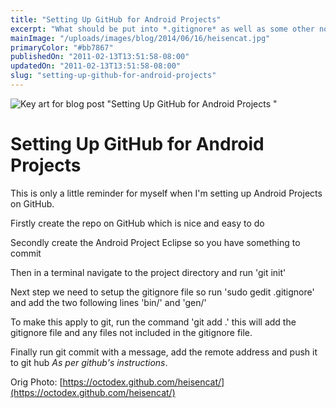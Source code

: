 ```yaml
---
title: "Setting Up GitHub for Android Projects"
excerpt: "What should be put into *.gitignore* as well as some other notes on using git."
mainImage: "/uploads/images/blog/2014/06/16/heisencat.jpg"
primaryColor: "#bb7867"
publishedOn: "2011-02-13T13:51:58-08:00"
updatedOn: "2011-02-13T13:51:58-08:00"
slug: "setting-up-github-for-android-projects"
---
```

![Key art for blog post "Setting Up GitHub for Android Projects "](/uploads/images/blog/2014/06/16/heisencat.jpg)

# Setting Up GitHub for Android Projects 

This is only a little reminder for myself when I'm setting up Android Projects on GitHub. 

Firstly create the repo on GitHub which is nice and easy to do 

Secondly create the Android Project Eclipse so you have something to commit 

Then in a terminal navigate to the project directory and run 'git init' 

Next step we need to setup the gitignore file so run 'sudo gedit .gitignore' and add the two following lines 'bin/' and 'gen/' 

To make this apply to git, run the command 'git add .' this will add the gitignore file and any files not included in the gitignore file. 

Finally run git commit with a message, add the remote address and push it to git hub *As per github's instructions*.

Orig Photo: [https://octodex.github.com/heisencat/](https://octodex.github.com/heisencat/)


